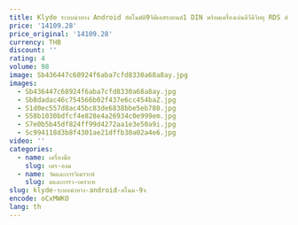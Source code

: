 ```yaml
---
title: Klyde ระบบนำทาง Android อัตโนมัติ9จีพีเอสรถยนต์1 DIN พร้อมเครื่องเล่นดีวีดีวิทยุ RDS สำหรับ Octavia 2014ถึง2016
price: '14109.28'
price_original: '14109.28'
currency: THB
discount: ''
rating: 4
volume: 98
image: Sb436447c68924f6aba7cfd8330a68a8ay.jpg
images:
  - Sb436447c68924f6aba7cfd8330a68a8ay.jpg
  - Sb8dadac46c754566b02f437e6cc454baZ.jpg
  - S1d0ec557d8ac45bc83de6838bbe5eb780.jpg
  - S58b1030bdfcf4e828e4a26934c0e999em.jpg
  - S7e0b5b45df824ff99d4272aa1e3e50a9i.jpg
  - Sc994118d3b8f4301ae21dffb30a02a4e6.jpg
video: ''
categories:
  - name: เครื่องมือ
    slug: เคร-องม
  - name: วัดและการวิเคราะห์
    slug: ดและการว-เคราะห
slug: klyde-ระบบนำทาง-android-ตโนม-9จ
encode: oCxMWKO
lang: th
---
```

  
